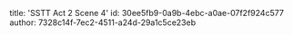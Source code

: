 title: 'SSTT Act 2 Scene 4'
id: 30ee5fb9-0a9b-4ebc-a0ae-07f2f924c577
author: 7328c14f-7ec2-4511-a24d-29a1c5ce23eb
